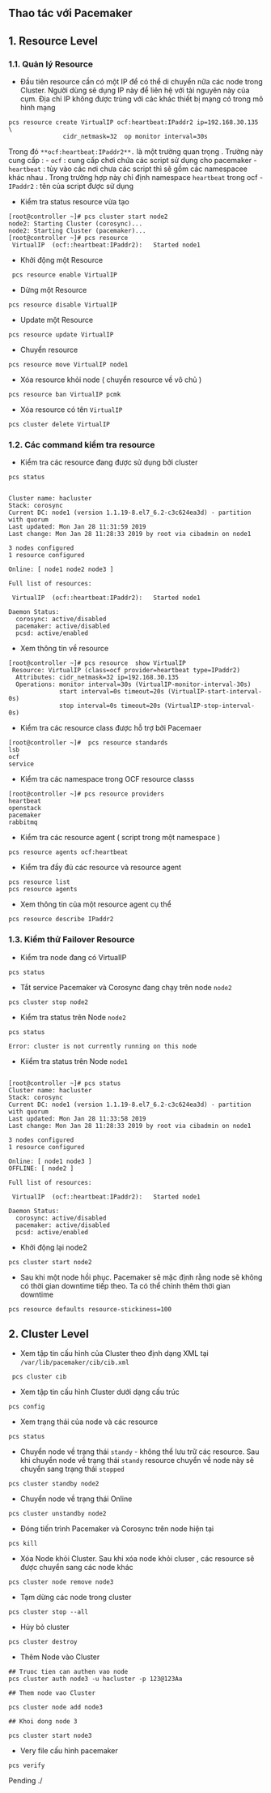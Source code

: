 

## Thao tác với Pacemaker

## 1. Resource Level

### 1.1. Quản lý  Resource
- Đầu tiên resource cần có một IP  để có thể di chuyển nữa các node trong Cluster. Người dùng sẽ dụng IP này để liên hệ với tài nguyên này của cụm. Địa chỉ IP không được trùng với các khác thiết bị mạng có trong mô hình mạng

```
pcs resource create VirtualIP ocf:heartbeat:IPaddr2 ip=192.168.30.135 \
               cidr_netmask=32  op monitor interval=30s

```
Trong đó `**ocf:heartbeat:IPaddr2**.` là một trường quan trọng . Trường này cung cấp :
	- `ocf`  : cung cấp chơi chứa các script sử dụng cho pacemaker
	- `heartbeat` : tùy vào các nơi chưa các script thì sẽ gồm các namespacee khác nhau . Trong trường hợp này chỉ định namespace `heartbeat` trong ocf
	- `IPaddr2` :  tên của script được sử dụng

- Kiểm tra status resource vừa tạo
```
[root@controller ~]# pcs cluster start node2
node2: Starting Cluster (corosync)...
node2: Starting Cluster (pacemaker)...
[root@controller ~]# pcs resource
 VirtualIP	(ocf::heartbeat:IPaddr2):	Started node1
```

- Khởi động một Resource
```
 pcs resource enable VirtualIP
```

- Dừng một Resource
```
pcs resource disable VirtualIP
```

- Update một Resource
```
pcs resource update VirtualIP 
```

- Chuyển resource
```
pcs resource move VirtualIP node1
```

- Xóa resource khỏi node ( chuyển resource về vô chủ ) 
```
pcs resource ban VirtualIP pcmk
```


- Xóa resource có tên `VirtualIP`
```
pcs cluster delete VirtualIP
```


### 1.2. Các command kiểm tra resource

- Kiểm tra các resource đang được sử dụng bởi cluster
```
pcs status


Cluster name: hacluster
Stack: corosync
Current DC: node1 (version 1.1.19-8.el7_6.2-c3c624ea3d) - partition with quorum
Last updated: Mon Jan 28 11:31:59 2019
Last change: Mon Jan 28 11:28:33 2019 by root via cibadmin on node1

3 nodes configured
1 resource configured

Online: [ node1 node2 node3 ]

Full list of resources:

 VirtualIP	(ocf::heartbeat:IPaddr2):	Started node1

Daemon Status:
  corosync: active/disabled
  pacemaker: active/disabled
  pcsd: active/enabled
```

- Xem thông tin về resource
```
[root@controller ~]# pcs resource  show VirtualIP
 Resource: VirtualIP (class=ocf provider=heartbeat type=IPaddr2)
  Attributes: cidr_netmask=32 ip=192.168.30.135
  Operations: monitor interval=30s (VirtualIP-monitor-interval-30s)
              start interval=0s timeout=20s (VirtualIP-start-interval-0s)
              stop interval=0s timeout=20s (VirtualIP-stop-interval-0s)
```

- Kiểm tra các resource class được hỗ trợ bởi Pacemaer
```
[root@controller ~]#  pcs resource standards
lsb
ocf
service
```

- Kiểm tra các namespace trong OCF  resource classs 
```
[root@controller ~]# pcs resource providers
heartbeat
openstack
pacemaker
rabbitmq

```

- Kiểm tra các resource agent ( script trong một namespace )
```
pcs resource agents ocf:heartbeat
```

- Kiểm tra đầy đủ các resource và resource agent
```
pcs resource list
pcs resource agents
```

- Xem thông tin của một resource agent cụ thể
```
pcs resource describe IPaddr2
```

### 1.3. Kiểm thử Failover Resource

- Kiểm tra node đang có VirtualIP
```
pcs status

```

- Tắt service Pacemaker và Corosync đang chạy trên node `node2`
```
pcs cluster stop node2
```

- Kiểm tra status trên Node `node2`
```
pcs status

Error: cluster is not currently running on this node
```

- Kiiểm tra status trên Node `node1`
```

[root@controller ~]# pcs status
Cluster name: hacluster
Stack: corosync
Current DC: node1 (version 1.1.19-8.el7_6.2-c3c624ea3d) - partition with quorum
Last updated: Mon Jan 28 11:33:58 2019
Last change: Mon Jan 28 11:28:33 2019 by root via cibadmin on node1

3 nodes configured
1 resource configured

Online: [ node1 node3 ]
OFFLINE: [ node2 ]

Full list of resources:

 VirtualIP	(ocf::heartbeat:IPaddr2):	Started node1

Daemon Status:
  corosync: active/disabled
  pacemaker: active/disabled
  pcsd: active/enabled

```

- Khởi động lại node2
```
pcs cluster start node2

```

- Sau khi một node hồi phục. Pacemaker sẽ mặc định rằng node sẽ không có thời gian downtime tiếp theo. Ta có thể chỉnh thêm thời gian downtime 
```
pcs resource defaults resource-stickiness=100
```


## 2. Cluster Level

- Xem tập tin cấu hình của Cluster theo định dạng XML tại `/var/lib/pacemaker/cib/cib.xml`
```
 pcs cluster cib
```

- Xem tập tin cấu hình Cluster dưới dạng cấu trúc 
 ```
pcs config
```

- Xem trạng thái của node và các resource
```
pcs status
```

- Chuyển node về trạng thái `standy` - không thể lưu trữ các resource. Sau khi chuyển node về trạng thái `standy` resource chuyển về node này sẽ chuyển sang trạng thái `stopped`
```
pcs cluster standby node2

```

- Chuyển node về trạng thái Online
```
pcs cluster unstandby node2
```

- Đóng tiến trình Pacemaker và Corosync trên node hiện tại
```
pcs kill
```

- Xóa Node khỏi Cluster. Sau khi xóa node khỏi cluser , các resource sẽ được chuyển sang các node khác 
```
pcs cluster node remove node3
```

- Tạm dừng các node trong cluster 
```
pcs cluster stop --all
```

- Hủy bỏ cluster
```
pcs cluster destroy
```

- Thêm Node vào Cluster
```
## Truoc tien can authen vao node 
pcs cluster auth node3 -u hacluster -p 123@123Aa 

## Them node vao Cluster

pcs cluster node add node3

## Khoi dong node 3

pcs cluster start node3

```

- Very file cấu hình pacemaker
```
pcs verify
```


Pending ./
